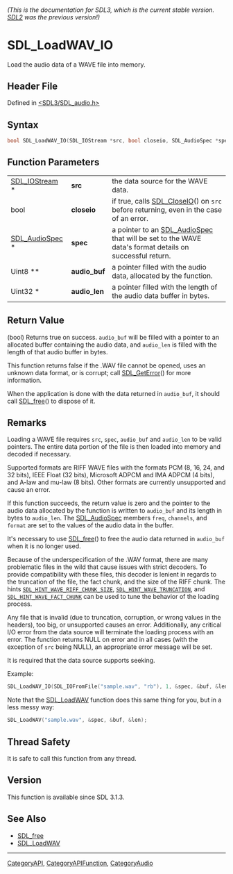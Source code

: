 ###### (This is the documentation for SDL3, which is the current stable version. [SDL2](https://wiki.libsdl.org/SDL2/) was the previous version!)
# SDL_LoadWAV_IO

Load the audio data of a WAVE file into memory.

## Header File

Defined in [<SDL3/SDL_audio.h>](https://github.com/libsdl-org/SDL/blob/main/include/SDL3/SDL_audio.h)

## Syntax

```c
bool SDL_LoadWAV_IO(SDL_IOStream *src, bool closeio, SDL_AudioSpec *spec, Uint8 **audio_buf, Uint32 *audio_len);
```

## Function Parameters

|                                  |               |                                                                                                                         |
| -------------------------------- | ------------- | ----------------------------------------------------------------------------------------------------------------------- |
| [SDL_IOStream](SDL_IOStream) *   | **src**       | the data source for the WAVE data.                                                                                      |
| bool                             | **closeio**   | if true, calls [SDL_CloseIO](SDL_CloseIO)() on `src` before returning, even in the case of an error.                    |
| [SDL_AudioSpec](SDL_AudioSpec) * | **spec**      | a pointer to an [SDL_AudioSpec](SDL_AudioSpec) that will be set to the WAVE data's format details on successful return. |
| Uint8 **                         | **audio_buf** | a pointer filled with the audio data, allocated by the function.                                                        |
| Uint32 *                         | **audio_len** | a pointer filled with the length of the audio data buffer in bytes.                                                     |

## Return Value

(bool) Returns true on success. `audio_buf` will be filled with a pointer
to an allocated buffer containing the audio data, and `audio_len` is filled
with the length of that audio buffer in bytes.

This function returns false if the .WAV file cannot be opened, uses an
unknown data format, or is corrupt; call [SDL_GetError](SDL_GetError)() for
more information.

When the application is done with the data returned in `audio_buf`, it
should call [SDL_free](SDL_free)() to dispose of it.

## Remarks

Loading a WAVE file requires `src`, `spec`, `audio_buf` and `audio_len` to
be valid pointers. The entire data portion of the file is then loaded into
memory and decoded if necessary.

Supported formats are RIFF WAVE files with the formats PCM (8, 16, 24, and
32 bits), IEEE Float (32 bits), Microsoft ADPCM and IMA ADPCM (4 bits), and
A-law and mu-law (8 bits). Other formats are currently unsupported and
cause an error.

If this function succeeds, the return value is zero and the pointer to the
audio data allocated by the function is written to `audio_buf` and its
length in bytes to `audio_len`. The [SDL_AudioSpec](SDL_AudioSpec) members
`freq`, `channels`, and `format` are set to the values of the audio data in
the buffer.

It's necessary to use [SDL_free](SDL_free)() to free the audio data
returned in `audio_buf` when it is no longer used.

Because of the underspecification of the .WAV format, there are many
problematic files in the wild that cause issues with strict decoders. To
provide compatibility with these files, this decoder is lenient in regards
to the truncation of the file, the fact chunk, and the size of the RIFF
chunk. The hints
[`SDL_HINT_WAVE_RIFF_CHUNK_SIZE`](SDL_HINT_WAVE_RIFF_CHUNK_SIZE),
[`SDL_HINT_WAVE_TRUNCATION`](SDL_HINT_WAVE_TRUNCATION), and
[`SDL_HINT_WAVE_FACT_CHUNK`](SDL_HINT_WAVE_FACT_CHUNK) can be used to tune
the behavior of the loading process.

Any file that is invalid (due to truncation, corruption, or wrong values in
the headers), too big, or unsupported causes an error. Additionally, any
critical I/O error from the data source will terminate the loading process
with an error. The function returns NULL on error and in all cases (with
the exception of `src` being NULL), an appropriate error message will be
set.

It is required that the data source supports seeking.

Example:

```c
SDL_LoadWAV_IO(SDL_IOFromFile("sample.wav", "rb"), 1, &spec, &buf, &len);
```

Note that the [SDL_LoadWAV](SDL_LoadWAV) function does this same thing for
you, but in a less messy way:

```c
SDL_LoadWAV("sample.wav", &spec, &buf, &len);
```

## Thread Safety

It is safe to call this function from any thread.

## Version

This function is available since SDL 3.1.3.

## See Also

- [SDL_free](SDL_free)
- [SDL_LoadWAV](SDL_LoadWAV)

----
[CategoryAPI](CategoryAPI), [CategoryAPIFunction](CategoryAPIFunction), [CategoryAudio](CategoryAudio)

